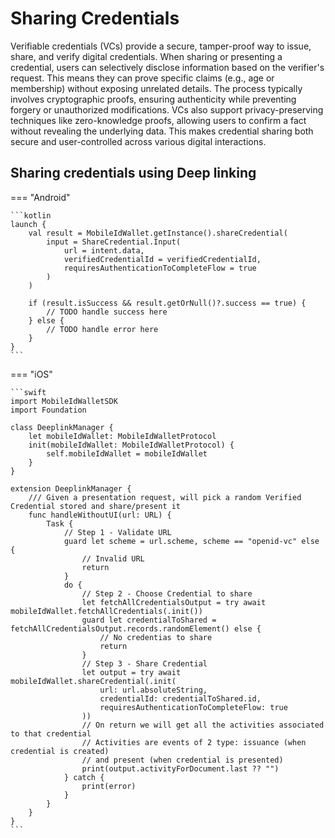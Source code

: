 # Sharing Credentials

Verifiable credentials (VCs) provide a secure, tamper-proof way to issue, share, and verify digital credentials. When sharing or presenting a credential, users can selectively disclose information based on the verifier's request. This means they can prove specific claims (e.g., age or membership) without exposing unrelated details. The process typically involves cryptographic proofs, ensuring authenticity while preventing forgery or unauthorized modifications. VCs also support privacy-preserving techniques like zero-knowledge proofs, allowing users to confirm a fact without revealing the underlying data. This makes credential sharing both secure and user-controlled across various digital interactions.

## Sharing credentials using Deep linking

=== "Android"

    ```kotlin
    launch {
		val result = MobileIdWallet.getInstance().shareCredential(
			input = ShareCredential.Input(
				url = intent.data,
				verifiedCredentialId = verifiedCredentialId,
				requiresAuthenticationToCompleteFlow = true
			)
		)

		if (result.isSuccess && result.getOrNull()?.success == true) {
			// TODO handle success here
		} else {
			// TODO handle error here
		}
	}
    ```

=== "iOS"

    ```swift
	import MobileIdWalletSDK
	import Foundation
	
	class DeeplinkManager {
	    let mobileIdWallet: MobileIdWalletProtocol
	    init(mobileIdWallet: MobileIdWalletProtocol) {
	        self.mobileIdWallet = mobileIdWallet
	    }
	}
	
	extension DeeplinkManager {
	    /// Given a presentation request, will pick a random Verified Credential stored and share/present it
	    func handleWithoutUI(url: URL) {
	        Task {
	            // Step 1 - Validate URL
	            guard let scheme = url.scheme, scheme == "openid-vc" else {
	                // Invalid URL
	                return
	            }
	            do {
	                // Step 2 - Choose Credential to share
	                let fetchAllCredentialsOutput = try await mobileIdWallet.fetchAllCredentials(.init())
	                guard let credentialToShared = fetchAllCredentialsOutput.records.randomElement() else {
	                    // No credentias to share
	                    return
	                }
	                // Step 3 - Share Credential
	                let output = try await mobileIdWallet.shareCredential(.init(
	                    url: url.absoluteString,
	                    credentialId: credentialToShared.id,
	                    requiresAuthenticationToCompleteFlow: true
	                ))
	                // On return we will get all the activities associated to that credential
	                // Activities are events of 2 type: issuance (when credential is created)
	                // and present (when credential is presented)
	                print(output.activityForDocument.last ?? "")
	            } catch {
	                print(error)
	            }
	        }
	    }
	}
    ```


